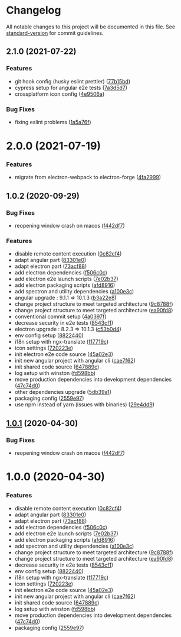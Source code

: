# Changelog

All notable changes to this project will be documented in this file. See [standard-version](https://github.com/conventional-changelog/standard-version) for commit guidelines.

## 2.1.0 (2021-07-22)

### Features

- git hook config (husky eslint prettier) ([77b15bd](https://github.com/sourcygen/electron-angular-quick-start/commit/77b15bdfc4355afa63cd7517e87da0029a804691))
- cypress setup for angular e2e tests ([7a3d5d7](https://github.com/sourcygen/electron-angular-quick-start/commit/7a3d5d7d3aaf92c4de9c89349a14c59d84d38afb))
- crossplatform icon config ([4e9506a](https://github.com/sourcygen/electron-angular-quick-start/commit/4e9506aca5515dd32b481b9c6d26c5c79598dcea))

### Bug Fixes

- fixing eslint problems ([1a5a76f](https://github.com/sourcygen/electron-angular-quick-start/commit/1a5a76f9121115db65ad3e1cb07f0b008c2e958a))

# 2.0.0 (2021-07-19)

### Features

- migrate from electron-webpack to electron-forge ([4fa2999](https://github.com/sourcygen/electron-angular-quick-start/commit/4fa299996145deb61e3b65d3d05faab0bd8a25e1))

## 1.0.2 (2020-09-29)

### Bug Fixes

- reopening window crash on macos ([f442df7](https://github.com/sourcygen/electron-angular-quick-start/commit/f442df72c4120fb616d21c5c4e245a5eb478f57e))

### Features

- disable remote content execution ([0c82cf4](https://github.com/sourcygen/electron-angular-quick-start/commit/0c82cf425930de7368debfbc6176a3ef8ed7591e))
- adapt angular part ([83301e0](https://github.com/sourcygen/electron-angular-quick-start/commit/83301e0fe7387e791d23f7c1d6cdaeb1f53e3cf4))
- adapt electron part ([73acf88](https://github.com/sourcygen/electron-angular-quick-start/commit/73acf88a079984e50c15e23e5ad0aa98b0a7c2a1))
- add electron dependencies ([f506c0c](https://github.com/sourcygen/electron-angular-quick-start/commit/f506c0c2ab613ec0d72863f5a30c2c1ce553dcd2))
- add electron e2e launch scripts ([7e02b37](https://github.com/sourcygen/electron-angular-quick-start/commit/7e02b37b10f54f7bbb66e88f7e433ba67594287b))
- add electron packaging scripts ([afd8916](https://github.com/sourcygen/electron-angular-quick-start/commit/afd8916d7143b258ed273d613f15135f91cb8edd))
- add spectron and utility dependencies ([a100e3c](https://github.com/sourcygen/electron-angular-quick-start/commit/a100e3c488fde1cc2d60229f47032331b201f7b5))
- angular upgrade : 9.1.1 => 10.1.3 ([b3a22e8](https://github.com/sourcygen/electron-angular-quick-start/commit/b3a22e8023b56d2e9707b98ec871c496d054a74d))
- change project structure to meet targeted architecture ([9c8788f](https://github.com/sourcygen/electron-angular-quick-start/commit/9c8788fb2e419ae63c3a6545f4c5966547232702))
- change project structure to meet targeted architecture ([ea90fd8](https://github.com/sourcygen/electron-angular-quick-start/commit/ea90fd845f8188c5fd4f867d7ec7f80ffd1b6e3f))
- conventional commit setup ([4a0397f](https://github.com/sourcygen/electron-angular-quick-start/commit/4a0397f56e10e6e88312eeda2f9716d4314b1ea0))
- decrease security in e2e tests ([8543cf1](https://github.com/sourcygen/electron-angular-quick-start/commit/8543cf148c498caa3e3298d8f08b14d16b5426b0))
- electron upgrade : 8.2.3 => 10.1.3 ([c53b0d4](https://github.com/sourcygen/electron-angular-quick-start/commit/c53b0d497ea5d0823d425b445449cff2a9c1ddc7))
- env config setup ([8822440](https://github.com/sourcygen/electron-angular-quick-start/commit/8822440f7dfa4452b588520cca5179121b276188))
- i18n setup with ngx-translate ([f17719c](https://github.com/sourcygen/electron-angular-quick-start/commit/f17719c7e8d4c7798b299a6d500712f903ddda3e))
- icon settings ([720223e](https://github.com/sourcygen/electron-angular-quick-start/commit/720223ec7ff4984445dcb52fe06ffe3386756367))
- init electron e2e code source ([45a02e3](https://github.com/sourcygen/electron-angular-quick-start/commit/45a02e392c0fd755df33760db7f4adbbd31d9616))
- init new angular project with angular cli ([cae7f62](https://github.com/sourcygen/electron-angular-quick-start/commit/cae7f629aafe69edb9aaaa6907615e5a2138b05a))
- init shared code source ([647889c](https://github.com/sourcygen/electron-angular-quick-start/commit/647889cd70d8d334122ea33c376f8cb51cf3fe7d))
- log setup with winston ([fd598bb](https://github.com/sourcygen/electron-angular-quick-start/commit/fd598bb10de942869a857e8927831aa87f768024))
- move production dependencies into development dependencies ([47c74d0](https://github.com/sourcygen/electron-angular-quick-start/commit/47c74d015d130a15768be5e783b80f9bfcc97754))
- other dependencies upgrade ([5db39a1](https://github.com/sourcygen/electron-angular-quick-start/commit/5db39a1f8b7135d1ed668dd4a77674bbfd9f4ef6))
- packaging config ([2559e97](https://github.com/sourcygen/electron-angular-quick-start/commit/2559e973dcf1478f81e25d6acb7332f3edf91dcc))
- use npm instead of yarn (issues with binaries) ([29e4dd9](https://github.com/sourcygen/electron-angular-quick-start/commit/29e4dd95bae61025faf820d141206deb81fdcf61))

## [1.0.1](https://github.com/sourcygen/electron-angular-quick-start/compare/v1.0.0...v1.0.1) (2020-04-30)

### Bug Fixes

- reopening window crash on macos ([f442df7](https://github.com/sourcygen/electron-angular-quick-start/commit/f442df72c4120fb616d21c5c4e245a5eb478f57e))

# 1.0.0 (2020-04-30)

### Features

- disable remote content execution ([0c82cf4](https://github.com/sourcygen/electron-angular-quick-start/commit/0c82cf425930de7368debfbc6176a3ef8ed7591e))
- adapt angular part ([83301e0](https://github.com/sourcygen/electron-angular-quick-start/commit/83301e0fe7387e791d23f7c1d6cdaeb1f53e3cf4))
- adapt electron part ([73acf88](https://github.com/sourcygen/electron-angular-quick-start/commit/73acf88a079984e50c15e23e5ad0aa98b0a7c2a1))
- add electron dependencies ([f506c0c](https://github.com/sourcygen/electron-angular-quick-start/commit/f506c0c2ab613ec0d72863f5a30c2c1ce553dcd2))
- add electron e2e launch scripts ([7e02b37](https://github.com/sourcygen/electron-angular-quick-start/commit/7e02b37b10f54f7bbb66e88f7e433ba67594287b))
- add electron packaging scripts ([afd8916](https://github.com/sourcygen/electron-angular-quick-start/commit/afd8916d7143b258ed273d613f15135f91cb8edd))
- add spectron and utility dependencies ([a100e3c](https://github.com/sourcygen/electron-angular-quick-start/commit/a100e3c488fde1cc2d60229f47032331b201f7b5))
- change project structure to meet targeted architecture ([9c8788f](https://github.com/sourcygen/electron-angular-quick-start/commit/9c8788fb2e419ae63c3a6545f4c5966547232702))
- change project structure to meet targeted architecture ([ea90fd8](https://github.com/sourcygen/electron-angular-quick-start/commit/ea90fd845f8188c5fd4f867d7ec7f80ffd1b6e3f))
- decrease security in e2e tests ([8543cf1](https://github.com/sourcygen/electron-angular-quick-start/commit/8543cf148c498caa3e3298d8f08b14d16b5426b0))
- env config setup ([8822440](https://github.com/sourcygen/electron-angular-quick-start/commit/8822440f7dfa4452b588520cca5179121b276188))
- i18n setup with ngx-translate ([f17719c](https://github.com/sourcygen/electron-angular-quick-start/commit/f17719c7e8d4c7798b299a6d500712f903ddda3e))
- icon settings ([720223e](https://github.com/sourcygen/electron-angular-quick-start/commit/720223ec7ff4984445dcb52fe06ffe3386756367))
- init electron e2e code source ([45a02e3](https://github.com/sourcygen/electron-angular-quick-start/commit/45a02e392c0fd755df33760db7f4adbbd31d9616))
- init new angular project with angular cli ([cae7f62](https://github.com/sourcygen/electron-angular-quick-start/commit/cae7f629aafe69edb9aaaa6907615e5a2138b05a))
- init shared code source ([647889c](https://github.com/sourcygen/electron-angular-quick-start/commit/647889cd70d8d334122ea33c376f8cb51cf3fe7d))
- log setup with winston ([fd598bb](https://github.com/sourcygen/electron-angular-quick-start/commit/fd598bb10de942869a857e8927831aa87f768024))
- move production dependencies into development dependencies ([47c74d0](https://github.com/sourcygen/electron-angular-quick-start/commit/47c74d015d130a15768be5e783b80f9bfcc97754))
- packaging config ([2559e97](https://github.com/sourcygen/electron-angular-quick-start/commit/2559e973dcf1478f81e25d6acb7332f3edf91dcc))
